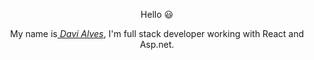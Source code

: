 
<div>
  <p align="center">Hello 😃️</p>
  <p align="center">My name is<a href="https://www.linkedin.com/in/davi-alves-developer/"><i> Davi Alves</i></a>, I'm full stack developer working with React and Asp.net.
